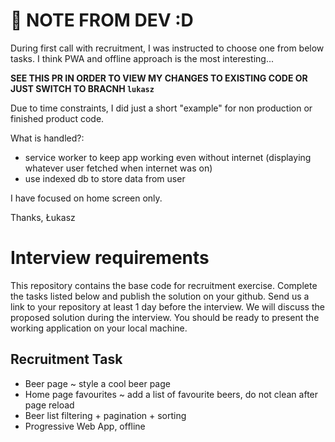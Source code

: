 # :wave: NOTE FROM DEV :D

During first call with recruitment, I was instructed to choose one from below tasks.
I think PWA and offline approach is the most interesting...

**SEE THIS PR IN ORDER TO VIEW MY CHANGES TO EXISTING CODE OR JUST SWITCH TO BRACNH `lukasz`**

Due to time constraints, I did just a short "example" for non production or finished product code.

What is handled?:

- service worker to keep app working even without internet (displaying whatever user fetched when internet was on)
- use indexed db to store data from user

I have focused on home screen only.

Thanks, Łukasz

# Interview requirements

This repository contains the base code for recruitment exercise. Complete the tasks listed below and publish the solution on your github. Send us a link to your repository at least 1 day before the interview.
We will discuss the proposed solution during the interview. You should be ready to present the working application on your local machine.

## Recruitment Task

- Beer page ~ style a cool beer page
- Home page favourites ~ add a list of favourite beers, do not clean after page reload
- Beer list filtering + pagination + sorting
- Progressive Web App, offline
